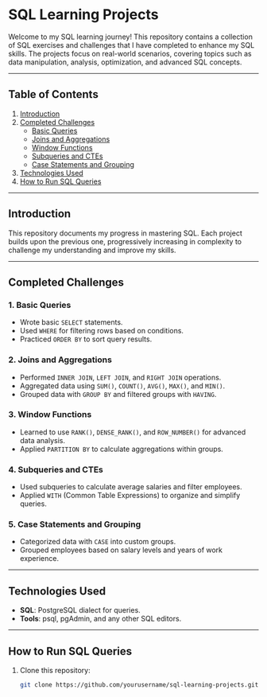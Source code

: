 # SQL Learning Projects

Welcome to my SQL learning journey! This repository contains a collection of SQL exercises and challenges that I have completed to enhance my SQL skills. The projects focus on real-world scenarios, covering topics such as data manipulation, analysis, optimization, and advanced SQL concepts.

---

## Table of Contents
1. [Introduction](#introduction)
2. [Completed Challenges](#completed-challenges)
   - [Basic Queries](#basic-queries)
   - [Joins and Aggregations](#joins-and-aggregations)
   - [Window Functions](#window-functions)
   - [Subqueries and CTEs](#subqueries-and-ctes)
   - [Case Statements and Grouping](#case-statements-and-grouping)
3. [Technologies Used](#technologies-used)
4. [How to Run SQL Queries](#how-to-run-sql-queries)

---

## Introduction
This repository documents my progress in mastering SQL. Each project builds upon the previous one, progressively increasing in complexity to challenge my understanding and improve my skills.

---

## Completed Challenges

### 1. Basic Queries
- Wrote basic `SELECT` statements.
- Used `WHERE` for filtering rows based on conditions.
- Practiced `ORDER BY` to sort query results.

### 2. Joins and Aggregations
- Performed `INNER JOIN`, `LEFT JOIN`, and `RIGHT JOIN` operations.
- Aggregated data using `SUM()`, `COUNT()`, `AVG()`, `MAX()`, and `MIN()`.
- Grouped data with `GROUP BY` and filtered groups with `HAVING`.

### 3. Window Functions
- Learned to use `RANK()`, `DENSE_RANK()`, and `ROW_NUMBER()` for advanced data analysis.
- Applied `PARTITION BY` to calculate aggregations within groups.

### 4. Subqueries and CTEs
- Used subqueries to calculate average salaries and filter employees.
- Applied `WITH` (Common Table Expressions) to organize and simplify queries.

### 5. Case Statements and Grouping
- Categorized data with `CASE` into custom groups.
- Grouped employees based on salary levels and years of work experience.

---

## Technologies Used
- **SQL**: PostgreSQL dialect for queries.
- **Tools**: psql, pgAdmin, and any other SQL editors.

---

## How to Run SQL Queries
1. Clone this repository:
   ```bash
   git clone https://github.com/yourusername/sql-learning-projects.git
